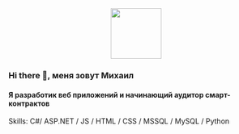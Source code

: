 <div id="header" align="center">
  <img src="https://media.giphy.com/media/M9gbBd9nbDrOTu1Mqx/giphy.gif" width="100"/>
</div>

### Hi there 👋, меня зовут Михаил
#### Я разработик веб приложений и начинающий аудитор смарт-контрактов

Skills: C#/ ASP.NET / JS / HTML / CSS / MSSQL / MySQL / Python
